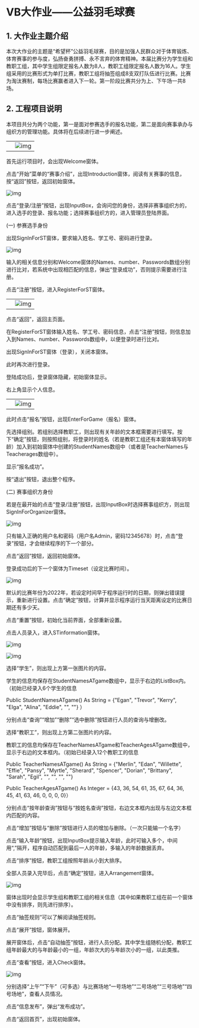 # **VB大作业——公益羽毛球赛**

## **1.**   **大作业主题介绍**

本次大作业的主题是“希望杯”公益羽毛球赛，目的是加强人民群众对于体育锻炼、体育赛事的参与度，弘扬奋勇拼搏、永不言弃的体育精神。本届比赛分为学生组和教职工组，其中学生组限定报名人数为8人，教职工组限定报名人数为16人。学生组采用的比赛形式为单打比赛，教职工组将抽签组成8支双打队伍进行比赛。比赛为淘汰赛制，每场比赛赢者进入下一轮。第一阶段比赛共分为上、下午场一共8场。

## **2.**   **工程项目说明**

本项目共分为两个功能，第一是面对参赛选手的报名功能，第二是面向赛事承办与组织方的管理功能。具体将在后续进行进一步阐述。

 

|      |                                                              |
| ---- | ------------------------------------------------------------ |
|      | ![img](file:///C:/Users/DELL/AppData/Local/Temp/msohtmlclip1/01/clip_image002.png) |


首先运行项目时，会出现Welcome窗体。



点击“开始”菜单的“赛事介绍”，出现Introduction窗体，阅读有关赛事的信息，按“返回”按钮，返回初始窗体。

![img](file:///C:/Users/DELL/AppData/Local/Temp/msohtmlclip1/01/clip_image004.png)

点击“登录/注册”按钮，出现InputBox，会询问您的身份，选择非赛事组织方的，进入选手的登录、报名功能；选择赛事组织方的，进入管理员登陆界面。

(一) 参赛选手身份

出现SignInForST窗体，要求输入姓名、学工号、密码进行登录。

![img](file:///C:/Users/DELL/AppData/Local/Temp/msohtmlclip1/01/clip_image006.png)

输入的相关信息分别和Welcome窗体的Names、number、Passwords数组分别进行比对，若系统中出现相匹配的信息，弹出“登录成功”，否则提示需要进行注册。

点击“注册”按钮，进入RegisterForST窗体。

 

|      |                                                              |
| ---- | ------------------------------------------------------------ |
|      | ![img](file:///C:/Users/DELL/AppData/Local/Temp/msohtmlclip1/01/clip_image008.png) |


点击“返回”，返回主页面。



在RegisterForST窗体输入姓名、学工号、密码信息，点击“注册”按钮，则信息加入到Names、number、Passwords数组中，以便登录时进行比对。

出现SignInForST窗体（登录），关闭本窗体。

此时再次进行登录。

登陆成功后，登录窗体隐藏，初始窗体显示。

右上角显示个人信息。

 

|      |                                                              |
| ---- | ------------------------------------------------------------ |
|      | ![img](file:///C:/Users/DELL/AppData/Local/Temp/msohtmlclip1/01/clip_image010.png) |


此时点击“报名”按钮，出现EnterForGame（报名）窗体。



   先选择组别。若组别选择教职工，则出现有关年龄的文本框需要进行填写。按下“确定”按钮，则按照组别，将登录时的姓名（若是教职工组还有本窗体填写的年龄）加入到初始窗体中创建的StudentNames数组中（或者是TeacherNames与Teacherages数组中）。

   显示“报名成功”。

   按“退出”按钮，退出整个程序。

(二) 赛事组织方身份

若是在最开始的点击“登录/注册”按钮，出现InputBox时选择赛事组织方，则出现SignInForOrganizer窗体。

![img](file:///C:/Users/DELL/AppData/Local/Temp/msohtmlclip1/01/clip_image012.png)

只有输入正确的用户名和密码（用户名Admin，密码12345678）时，点击“登录”按钮，才会继续程序的下一个部分。

点击“返回”按钮，返回初始窗体。

登录成功后的下一个窗体为Timeset（设定比赛时间）。

![img](file:///C:/Users/DELL/AppData/Local/Temp/msohtmlclip1/01/clip_image014.png)

默认的比赛年份为2022年，若设定时间早于程序运行时的日期，则弹出错误提示，重新进行设置。点击“确定”按钮，计算并显示程序运行当天距离设定的比赛日期还有多少天。

点击“重置”按钮，初始化当前界面，全部重新设置。

点击人员录入，进入STinformation窗体。

![img](file:///C:/Users/DELL/AppData/Local/Temp/msohtmlclip1/01/clip_image016.png)

![img](file:///C:/Users/DELL/AppData/Local/Temp/msohtmlclip1/01/clip_image018.png)

选择“学生”，则出现上方第一张图片的内容。

学生的信息均保存在StudentNamesATgame数组中，显示于右边的ListBox内。（初始已经录入6个学生的信息

Public StudentNamesATgame() As String = {"Egan", "Trevor", "Kerry", "Elga", "Alina", "Eddie", "", ""} ）

   分别点击“查询”“增加”“删除”“选中删除”按钮进行人员的查询与增删改。

选择“教职工”，则出现上方第二张图片的内容。

教职工的信息均保存在TeacherNamesATgame和TeacherAgesATgame数组中，显示于右边的文本框内。（初始已经录入12个教职工的信息

Public TeacherNamesATgame() As String = {"Merlin", "Edan", "Willette", "Effie", "Pansy", "Myrtle", "Sherard", "Spencer", "Dorian", "Brittany", "Sarah", "Egil", "", "", "", ""}

Public TeacherAgesATgame() As Integer = {43, 36, 54, 61, 35, 67, 64, 36, 45, 41, 63, 46, 0, 0, 0, 0}）

分别点击“按年龄查询”按钮与“按姓名查询”按钮，右边文本框内出现与左边文本框内匹配的内容。

点击“增加”按钮与“删除”按钮进行人员的增加与删除。（一次只能输一个名字）

点击“输入年龄”按钮，出现InputBox提示输入年龄，此时可输入多个，中间用“,”隔开，程序自动匹配到最后一人的年龄，多输入的年龄数据丢弃。

点击“排序”按钮，教职工组按照年龄从小到大排序。

全部人员录入完毕后，点击“确定”按钮，进入Arrangement窗体。

![img](file:///C:/Users/DELL/AppData/Local/Temp/msohtmlclip1/01/clip_image020.png)

窗体出现时会显示学生组和教职工组的相关信息（其中如果教职工组在前一个窗体中没有排序，则先进行排序）。

点击“抽签规则”可以了解阅读抽签规则。

点击“展开”按钮，窗体展开。

展开窗体后，点击“自动抽签”按钮，进行人员分配。其中学生组随机分配，教职工组年龄最大的与年龄最小的一组，年龄次大的与年龄次小的一组，以此类推。

点击“查看”按钮，进入Check窗体。

![img](file:///C:/Users/DELL/AppData/Local/Temp/msohtmlclip1/01/clip_image022.png)

分别选择“上午”“下午”（可多选）与比赛场地“一号场地”“二号场地”“三号场地”“四号场地”，查看人员情况。

点击“信息发布”，弹出“发布成功”。

点击“返回首页”，出现初始窗体。
